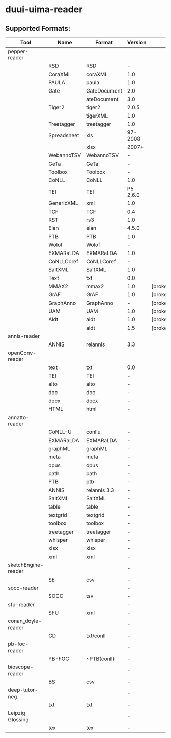 # duui-uima-reader

## Supported Formats:

| Tool                | Name        | Format       | Version   |               |
|---------------------|-------------|--------------|-----------|---------------|
| pepper-reader       |             |              |           |               |
|                     | RSD         | RSD          | -         |               |
|                     | CoraXML     | coraXML      | 1.0       |               |
|                     | PAULA       | paula        | 1.0       |               |
|                     | Gate        | GateDocument | 2.0       |               |
|                     |             | ateDocument  | 3.0       |               |
|                     | Tiger2      | tiger2       | 2.0.5     |               |
|                     |             | tigerXML     | 1.0       |               |
|                     | Treetagger  | treetagger   | 1.0       |               |
|                     | Spreadsheet | xls          | 97-2008   |               |
|                     |             | xlsx         | 2007+     |               |
|                     | WebannoTSV  | WebannoTSV   | -         |               |
|                     | GeTa        | GeTa         | -         |               |
|                     | Toolbox     | Toolbox      | -         |               |
|                     | CoNLL       | CoNLL        | 1.0       |               |
|                     | TEI         | TEI          | P5 2.6.0  |               |
|                     | GenericXML  | xml          | 1.0       |               |
|                     | TCF         | TCF          | 0.4       |               |
|                     | RST         | rs3          | 1.0       |               |
|                     | Elan        | elan         | 4.5.0     |               |
|                     | PTB         | PTB          | 1.0       |               |
|                     | Wolof       | Wolof        | -         |               |
|                     | EXMARaLDA   | EXMARaLDA    | 1.0       |               |
|                     | CoNLLCoref  | CoNLLCoref   | -         |               |
|                     | SaltXML     | SaltXML      | 1.0       |               |
|                     | Text        | txt          | 0.0       |               |
|                     | MMAX2       | mmax2        | 1.0       |  [broken]     |
|                     | GrAF        | GrAF         | 1.0       | [broken]      |
|                     | GraphAnno   | GraphAnno    | -         |    [broken]   |
|                     | UAM         | UAM          | 1.0       |  [broken]     |
|                     | Aldt        | aldt         | 1.0       | [broken]      |
|                     |             | aldt         | 1.5       | [broken]      |
| annis-reader        |             |              |           |               |
|                     | ANNIS       | relannis     | 3.3       |               |
| openConv-reader     |             |              |           |               |
|                     | text        | txt          | 0.0       |               |
|                     | TEI         | TEI          | -         |               |
|                     | alto        | alto         | -         |               |
|                     | doc         | doc          | -         |               |
|                     | docx        | docx         | -         |               |
|                     | HTML        | html         | -         |               |
| annatto-reader      |             |              |           |               |
|                     | CoNLL-U     | conllu       | -         |               |
|                     | EXMARaLDA   | EXMARaLDA    | -         |               |
|                     | graphML     | graphML      | -         |               |
|                     | meta        | meta         | -         |               |
|                     | opus        | opus         | -         |               |
|                     | path        | path         | -         |               |
|                     | PTB         | ptb          | -         |               |
|                     | ANNIS       | relannis 3.3 | -         |               |
|                     | SaltXML     | SaltXML      | -         |               |
|                     | table       | table        | -         |               |
|                     | textgrid    | textgrid     | -         |               |
|                     | toolbox     | toolbox      | -         |               |
|                     | treetagger  | treetagger   | -         |               |
|                     | whisper     | whisper      | -         |               |
|                     | xlsx        | xlsx         | -         |               |
|                     | xml         | xml          | -         |               |
| sketchEngine-reader |             |              | -         |               |
|                     | SE          | csv          | -         |               |
| socc-reader         |             |              | -         |               |
|                     | SOCC        | tsv          | -         |               |
| sfu-reader          |             |              | -         |               |
|                     | SFU         | xml          | -         |               |
| conan_doyle-reader  |             |              | -         |               |
|                     | CD          | txt/conll    | -         |               |
| pb-foc-reader       |             |              | -         |               |
|                     | PB-FOC      | ~PTB(conll)  | -         |               |
| bioscope-reader     |             |              | -         |               |
|                     | BS          |  csv         | -         |               |
| deep-tutor-neg      |             |              | -         |               |
|                     | txt         |  txt         | -         |               |
| Leipzig Glossing    |             |              | -         |               |
|                     | tex         |  tex         | -         |               |


